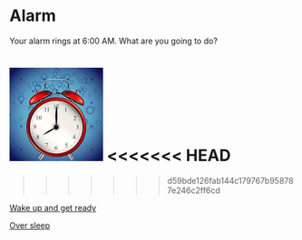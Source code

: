 # Alarm

Your alarm rings at 6:00 AM. What are you going to do?

![Alarm](images/68747470733a2f2f766563746f72706f7274616c2e636f6d2f73746f726167652f616c61726d2d636c6f636b2d766563746f725f325f31323432322e6a7067.png)
<<<<<<< HEAD
=======

>>>>>>> d59bde126fab144c179767b958787e246c2ff6cd

[Wake up and get ready](simulations/school.md)

[Over sleep](simulations/late-to-school.md)


